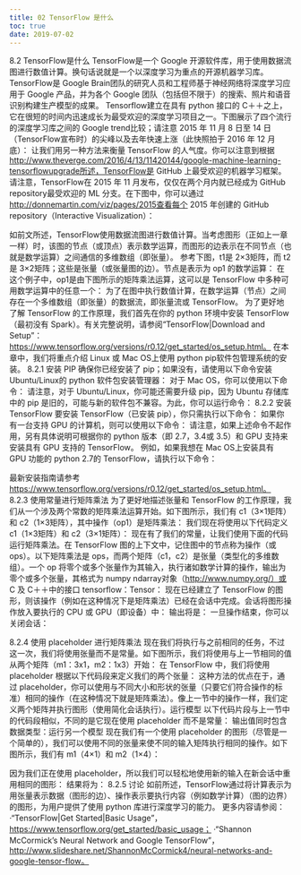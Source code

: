 ```yaml
---
title: 02 TensorFlow 是什么
toc: true
date: 2019-07-02
---
```

8.2 TensorFlow是什么
TensorFlow是一个 Google 开源软件库，用于使用数据流图进行数值计算。换句话说就是一个以深度学习为重点的开源机器学习库。TensorFlow是 Google Brain团队的研究人员和工程师基于神经网络将深度学习应用于 Google 产品，并为各个 Google 团队（包括但不限于）的搜索、照片和语音识别构建生产模型的成果。
Tensorflow建立在具有 python 接口的 C＋＋之上，它在很短的时间内迅速成长为最受欢迎的深度学习项目之一。下图展示了四个流行的深度学习库之间的 Google trend比较；请注意 2015 年 11 月 8 日至 14 日（TensorFlow宣布时）的尖峰以及去年快速上涨（此快照拍于 2016 年 12 月底）：
让我们用另一种方法来衡量 TensorFlow 的人气度。你可以注意到根据 http://www.theverge.com/2016/4/13/11420144/google-machine-learning-tensorflowupgrade所述，TensorFlow是 GitHub 上最受欢迎的机器学习框架。请注意，TensorFlow在 2015 年 11 月发布，仅仅在两个月内就已经成为 GitHub repository最受欢迎的 ML 分支。在下图中，你可以通过 http://donnemartin.com/viz/pages/2015查看每个 2015 年创建的 GitHub repository（Interactive Visualization）：


如前文所述，TensorFlow使用数据流图进行数值计算。当考虑图形（正如上一章一样）时，该图的节点（或顶点）表示数学运算，而图形的边表示在不同节点（也就是数学运算）之间通信的多维数组（即张量）。
参考下图，t1是 2×3矩阵，而 t2 是 3×2矩阵；这些是张量（或张量图的边）。节点是表示为 op1 的数学运算：
在这个例子中，op1是由下图所示的矩阵乘法运算，这可以是 TensorFlow 中多种可用数学运算中的任意一个：
为了在图中执行数值计算，在数学运算（节点）之间存在一个多维数组（即张量）的数据流，即张量流或 TensorFlow。
为了更好地了解 TensorFlow 的工作原理，我们首先在你的 python 环境中安装 TensorFlow（最初没有 Spark）。有关完整说明，请参阅“TensorFlow|Download and Setup”：https://www.tensorflow.org/versions/r0.12/get_started/os_setup.html。
在本章中，我们将重点介绍 Linux 或 Mac OS上使用 python pip软件包管理系统的安装。
8.2.1 安装 PIP
确保你已经安装了 pip；如果没有，请使用以下命令安装 Ubuntu/Linux的 python 软件包安装管理器：
对于 Mac OS，你可以使用以下命令：
请注意，对于 Ubuntu/Linux，你可能还需要升级 pip，因为 Ubuntu 存储库中的 pip 是旧的，可能与新的软件包不兼容。为此，你可以运行命令：
8.2.2 安装 TensorFlow
要安装 TensorFlow（已安装 pip），你只需执行以下命令：
如果你有一台支持 GPU 的计算机，则可以使用以下命令：
请注意，如果上述命令不起作用，另有具体说明可根据你的 python 版本（即 2.7，3.4或 3.5）和 GPU 支持来安装具有 GPU 支持的 TensorFlow。
例如，如果我想在 Mac OS上安装具有 GPU 功能的 python 2.7的 TensorFlow，请执行以下命令：


最新安装指南请参考 https://www.tensorflow.org/versions/r0.12/get_started/os_setup.html。
8.2.3 使用常量进行矩阵乘法
为了更好地描述张量和 TensorFlow 的工作原理，我们从一个涉及两个常数的矩阵乘法运算开始。如下图所示，我们有 c1（3×1矩阵）和 c2（1×3矩阵），其中操作（op1）是矩阵乘法：
我们现在将使用以下代码定义 c1（1×3矩阵）和 c2（3×1矩阵）：
现在有了我们的常量，让我们使用下面的代码运行矩阵乘法。在 TensorFlow 图的上下文中，记住图中的节点称为操作（或 ops）。以下矩阵乘法是 ops，而两个矩阵（c1，c2）是张量（类型化的多维数组）。一个 op 将零个或多个张量作为其输入，执行诸如数学计算的操作，输出为零个或多个张量，其格式为 numpy ndarray对象（http://www.numpy.org/）或 C 及 C＋＋中的接口 tensorflow：Tensor：
现在已经建立了 TensorFlow 的图形，则该操作（例如在这种情况下是矩阵乘法）已经在会话中完成。会话将图形操作放入要执行的 CPU 或 GPU（即设备）中：
输出将是：
一旦操作结束，你可以关闭会话：


8.2.4 使用 placeholder 进行矩阵乘法
现在我们将执行与之前相同的任务，不过这一次，我们将使用张量而不是常量。如下图所示，我们将使用与上一节相同的值从两个矩阵（m1：3x1，m2：1x3）开始：
在 TensorFlow 中，我们将使用 placeholder 根据以下代码段来定义我们的两个张量：
这种方法的优点在于，通过 placeholder，你可以使用与不同大小和形状的张量（只要它们符合操作的标准）相同的操作（在这种情况下就是矩阵乘法）。像上一节中的操作一样，我们定义两个矩阵并执行图形（使用简化会话执行）。运行模型
以下代码片段与上一节中的代码段相似，不同的是它现在使用 placeholder 而不是常量：
输出值同时包含数据类型：运行另一个模型
现在我们有一个使用 placeholder 的图形（尽管是一个简单的），我们可以使用不同的张量来使不同的输入矩阵执行相同的操作。如下图所示，我们有 m1（4×1）和 m2（1×4）：


因为我们正在使用 placeholder，所以我们可以轻松地使用新的输入在新会话中重用相同的图形：
结果将为：
8.2.5 讨论
如前所述，TensorFlow通过将计算表示为用张量表示数据（图形的边）、操作表示要执行内容（例如数学计算）（图的边界）的图形，为用户提供了使用 python 库进行深度学习的能力。
更多内容请参阅：
·“TensorFlow|Get Started|Basic Usage”，https://www.tensorflow.org/get_started/basic_usage；
·“Shannon McCormick’s Neural Network and Google TensorFlow”，http://www.slideshare.net/ShannonMcCormick4/neural-networks-and-google-tensor-flow。
